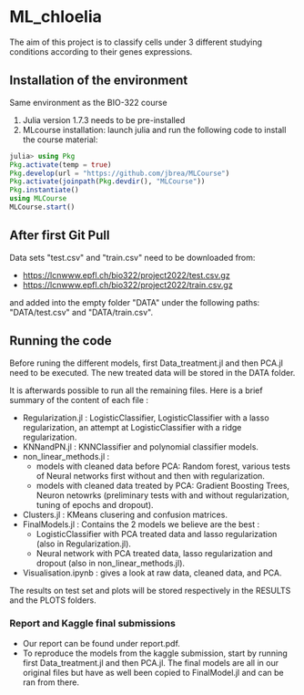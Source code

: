 # ML_chloelia

The aim of this project is to classify cells under 3 different studying conditions according to their genes expressions.

## Installation of the environment
Same environment as the BIO-322 course
1) Julia version 1.7.3 needs to be pre-installed
2) MLcourse installation:
launch julia and run the following code to install the course material:

```julia
julia> using Pkg
Pkg.activate(temp = true)
Pkg.develop(url = "https://github.com/jbrea/MLCourse")
Pkg.activate(joinpath(Pkg.devdir(), "MLCourse"))
Pkg.instantiate()
using MLCourse
MLCourse.start()
```

## After first Git Pull
Data sets "test.csv" and "train.csv" need to be downloaded from: 

- https://lcnwww.epfl.ch/bio322/project2022/test.csv.gz 
- https://lcnwww.epfl.ch/bio322/project2022/train.csv.gz  

and added into the empty folder "DATA" under the following paths: "DATA/test.csv" and "DATA/train.csv".


## Running the code
Before runing the different models, first Data_treatment.jl and then PCA.jl need to be executed. The new treated data will be stored in the DATA folder.

It is afterwards possible to run all the remaining files. Here is a brief summary of the content of each file : 
- Regularization.jl : LogisticClassifier, LogisticClassifier with a lasso regularization, an attempt at LogisticClassifier with a ridge regularization.
- KNNandPN.jl : KNNClassifier and polynomial classifier models. 
- non_linear_methods.jl :
    - models with cleaned data before PCA: Random forest, various tests of Neural networks first without and then with regularization.
    - models with cleaned data treated by PCA: Gradient Boosting Trees, Neuron netowrks (preliminary tests with and without regularization, tuning of epochs and dropout).
- Clusters.jl : KMeans clusering and confusion matrices.
- FinalModels.jl : Contains the 2 models we believe are the best : 
    - LogisticClassifier with PCA treated data and lasso regularization (also in Regularization.jl).
    - Neural network with PCA treated data, lasso regularization and dropout (also in non_linear_methods.jl). 
- Visualisation.ipynb : gives a look at raw data, cleaned data, and PCA. 

The results on test set and plots will be stored respectively in the RESULTS and the PLOTS folders. 

### Report and Kaggle final submissions
- Our report can be found under report.pdf.
- To reproduce the models from the kaggle submission, start by running first Data_treatment.jl and then PCA.jl. The final models are all in our original files but have as well been copied to FinalModel.jl and can be ran from there.

